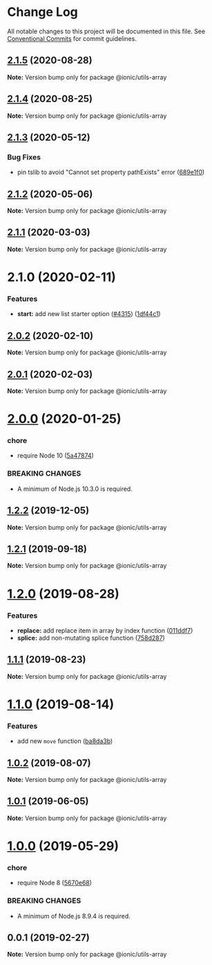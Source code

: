 # Change Log

All notable changes to this project will be documented in this file.
See [Conventional Commits](https://conventionalcommits.org) for commit guidelines.

## [2.1.5](https://github.com/ionic-team/ionic-cli/compare/@ionic/utils-array@2.1.4...@ionic/utils-array@2.1.5) (2020-08-28)

**Note:** Version bump only for package @ionic/utils-array





## [2.1.4](https://github.com/ionic-team/ionic-cli/compare/@ionic/utils-array@2.1.3...@ionic/utils-array@2.1.4) (2020-08-25)

**Note:** Version bump only for package @ionic/utils-array





## [2.1.3](https://github.com/ionic-team/ionic-cli/compare/@ionic/utils-array@2.1.2...@ionic/utils-array@2.1.3) (2020-05-12)


### Bug Fixes

* pin tslib to avoid "Cannot set property pathExists" error ([689e1f0](https://github.com/ionic-team/ionic-cli/commit/689e1f038b907356ef855a067a76d4822e7072a8))





## [2.1.2](https://github.com/ionic-team/ionic-cli/compare/@ionic/utils-array@2.1.1...@ionic/utils-array@2.1.2) (2020-05-06)

**Note:** Version bump only for package @ionic/utils-array





## [2.1.1](https://github.com/ionic-team/ionic-cli/compare/@ionic/utils-array@2.1.0...@ionic/utils-array@2.1.1) (2020-03-03)

**Note:** Version bump only for package @ionic/utils-array





# 2.1.0 (2020-02-11)


### Features

* **start:** add new list starter option ([#4315](https://github.com/ionic-team/ionic-cli/issues/4315)) ([1df44c1](https://github.com/ionic-team/ionic-cli/commit/1df44c1591f37b89f2b672857740edd6cb2aea67))





## [2.0.2](https://github.com/ionic-team/ionic-cli/compare/@ionic/utils-array@2.0.1...@ionic/utils-array@2.0.2) (2020-02-10)

**Note:** Version bump only for package @ionic/utils-array





## [2.0.1](https://github.com/ionic-team/ionic-cli/compare/@ionic/utils-array@2.0.0...@ionic/utils-array@2.0.1) (2020-02-03)

**Note:** Version bump only for package @ionic/utils-array





# [2.0.0](https://github.com/ionic-team/ionic-cli/compare/@ionic/utils-array@1.2.2...@ionic/utils-array@2.0.0) (2020-01-25)


### chore

* require Node 10 ([5a47874](https://github.com/ionic-team/ionic-cli/commit/5a478746c074207b6dc96aa8771f04a606deb1ef))


### BREAKING CHANGES

* A minimum of Node.js 10.3.0 is required.





## [1.2.2](https://github.com/ionic-team/ionic-cli/compare/@ionic/utils-array@1.2.1...@ionic/utils-array@1.2.2) (2019-12-05)

**Note:** Version bump only for package @ionic/utils-array





## [1.2.1](https://github.com/ionic-team/ionic-cli/compare/@ionic/utils-array@1.2.0...@ionic/utils-array@1.2.1) (2019-09-18)

**Note:** Version bump only for package @ionic/utils-array





# [1.2.0](https://github.com/ionic-team/ionic-cli/compare/@ionic/utils-array@1.1.1...@ionic/utils-array@1.2.0) (2019-08-28)


### Features

* **replace:** add replace item in array by index function ([011ddf7](https://github.com/ionic-team/ionic-cli/commit/011ddf7))
* **splice:** add non-mutating splice function ([758d287](https://github.com/ionic-team/ionic-cli/commit/758d287))





## [1.1.1](https://github.com/ionic-team/ionic-cli/compare/@ionic/utils-array@1.1.0...@ionic/utils-array@1.1.1) (2019-08-23)

**Note:** Version bump only for package @ionic/utils-array





# [1.1.0](https://github.com/ionic-team/ionic-cli/compare/@ionic/utils-array@1.0.2...@ionic/utils-array@1.1.0) (2019-08-14)


### Features

* add new `move` function ([ba8da3b](https://github.com/ionic-team/ionic-cli/commit/ba8da3b))





## [1.0.2](https://github.com/ionic-team/ionic-cli/compare/@ionic/utils-array@1.0.1...@ionic/utils-array@1.0.2) (2019-08-07)

**Note:** Version bump only for package @ionic/utils-array





## [1.0.1](https://github.com/ionic-team/ionic-cli/compare/@ionic/utils-array@1.0.0...@ionic/utils-array@1.0.1) (2019-06-05)

**Note:** Version bump only for package @ionic/utils-array





# [1.0.0](https://github.com/ionic-team/ionic-cli/compare/@ionic/utils-array@0.0.1...@ionic/utils-array@1.0.0) (2019-05-29)


### chore

* require Node 8 ([5670e68](https://github.com/ionic-team/ionic-cli/commit/5670e68))


### BREAKING CHANGES

* A minimum of Node.js 8.9.4 is required.





<a name="0.0.1"></a>
## 0.0.1 (2019-02-27)




**Note:** Version bump only for package @ionic/utils-array
